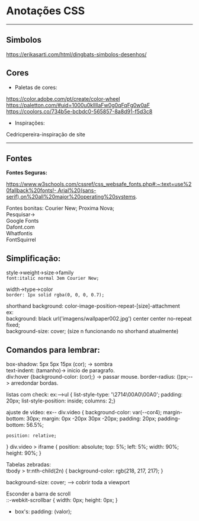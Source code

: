 # Anotações CSS
***
## Simbolos  
https://erikasarti.com/html/dingbats-simbolos-desenhos/
## Cores
* Paletas de cores:

https://color.adobe.com/pt/create/color-wheel
https://paletton.com/#uid=1000u0kllllaFw0g0qFqFg0w0aF
https://coolors.co/734b5e-bcbdc0-565857-8a8d91-f5d3c8

* Inspirações:

Cedricpereira-inspiração de site
***
## Fontes

__Fontes Seguras:__ 

https://www.w3schools.com/cssref/css_websafe_fonts.php#:~:text=use%20fallback%20fonts!-,Arial%20(sans-serif),on%20all%20major%20operating%20systems.

Fontes bonitas: Courier New; Proxima Nova;<br>Pesquisar-><br>
Google Fonts<br>Dafont.com<br>Whatfontis<br>FontSquirrel

## Simplificação:<br>
style->weight->size->family <br> `font:italic normal 3em Courier New;`

 width->type->color<br>`border: 1px solid rgba(0, 0, 0, 0.7);`

shorthand background:  color-image-position-repeat-[size]-attachment  
ex:  
background: black url('imagens/wallpaper002.jpg') center center no-repeat fixed;  
background-size: cover;   (size n funcionando no shorhand atualmente)


 ## Comandos para lembrar:

box-shadow: 5px 5px 15px (cor); -> sombra  
text-indent: (tamanho)-> inicio de paragrafo.  
div:hover {background-color: (cor);} -> passar mouse.
border-radius: ()px;--> arredondar bordas.

listas com check:
ex:-->ul {
    list-style-type: '\2714\00A0\00A0';
    padding: 20px;
    list-style-position: inside;
    columns: 2;}

ajuste de vídeo: ex--
div.video {
    background-color: var(--cor4);
    margin-bottom: 30px;
    margin: 0px -20px 30px -20px;
    padding: 20px;
    padding-bottom: 56.5%;
    
    position: relative;
}
div.video > iframe {
    position: absolute;
    top: 5%;
    left: 5%;
    width: 90%;
    height: 90%;
}

Tabelas zebradas:   
tbody > tr:nth-child(2n) {
            background-color: rgb(218, 217, 217);
        }

background-size: cover; --> cobrir toda a viewport

Esconder a barra de scroll  
 ::-webkit-scrollbar {
            width: 0px;
            height: 0px;
        }






* box's: 
padding: (valor);

